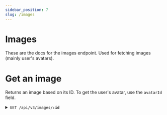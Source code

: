 ```yaml
---
sidebar_position: 7
slug: /images
---
```


# Images

These are the docs for the images endpoint. Used for fetching images (mainly user's avatars).

# Get an image

Returns an image based on its ID. To get the user's avatar, use the `avatarId` field.

<details>
    <summary><code>GET /api/v3/images/<b>:id</b></code></summary>

    ##### Response

    The image.
</details>